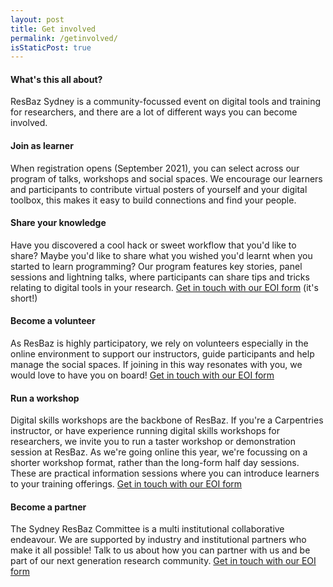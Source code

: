 ```yaml
---
layout: post
title: Get involved
permalink: /getinvolved/
isStaticPost: true
---
```

#### What's this all about?

ResBaz Sydney is a community-focussed event on digital tools and training for researchers, and there are a lot of different ways you can become involved. 

#### Join as learner

When registration opens (September 2021), you can select across our program of talks, workshops and social spaces. We encourage our learners and participants to contribute virtual posters of yourself and your digital toolbox, this makes it easy to build connections and find your people. 

#### Share your knowledge 

Have you discovered a cool hack or sweet workflow that you'd like to share? Maybe you'd like to share what you wished you'd learnt when you started to learn programming? Our program features key stories, panel sessions and lightning talks, where participants can share tips and tricks relating to digital tools in your research. [Get in touch with our EOI form](https://forms.gle/7SQJKgi4YfbyxUJz5) (it's short!)

#### Become a volunteer

As ResBaz is highly participatory, we rely on volunteers especially in the online environment to support our instructors, guide participants and help manage the social spaces. If joining in this way resonates with you, we would love to have you on board! [Get in touch with our EOI form](https://forms.gle/7SQJKgi4YfbyxUJz5) 

#### Run a workshop

Digital skills workshops are the backbone of ResBaz. If you're a Carpentries instructor, or have experience running digital skills workshops for researchers, we invite you to run a taster workshop or demonstration session at ResBaz. As we're going online this year, we're focussing on a shorter workshop format, rather than the long-form half day sessions. These are practical information sessions where you can introduce learners to your training offerings. [Get in touch with our EOI form](https://forms.gle/7SQJKgi4YfbyxUJz5) 

#### Become a partner

The Sydney ResBaz Committee is a multi institutional collaborative endeavour. We are supported by industry and institutional partners who make it all possible! Talk to us about how you can partner with us and be part of our next generation research community. [Get in touch with our EOI form](https://forms.gle/7SQJKgi4YfbyxUJz5) 
